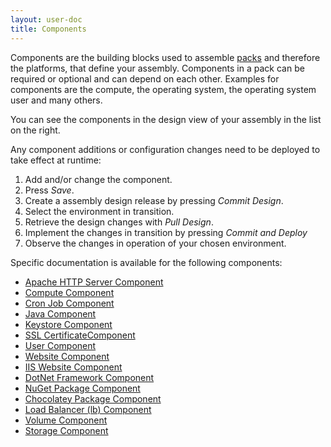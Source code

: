 ```yaml
---
layout: user-doc
title: Components
---
```


Components are the building blocks used to assemble [packs](./packs.html) and therefore the platforms, that define your
assembly. Components in a pack can be required or optional and can depend on each other. Examples for components are
the compute, the operating system, the operating system user and many others.

You can see the components in the design view of your assembly in the list on the right.

Any component additions or configuration changes need to be deployed to take effect at runtime:

1. Add and/or change the component.
2. Press _Save_.
3. Create a assembly design release by pressing _Commit Design_.
4. Select the environment in transition.
5. Retrieve the design changes with _Pull Design_.
6. Implement the changes in transition by pressing _Commit and Deploy_ 
7. Observe the changes in operation of your chosen environment.

Specific documentation is available for the following components:

- [Apache HTTP Server Component](./apache-http-server-component.html)
- [Compute Component](./compute-component.html)
- [Cron Job Component](./cron-job-component.html)
- [Java Component](./java-component.html)
- [Keystore Component](./keystore-component.html)
- [SSL CertificateComponent](./ssl-certificate-component.html)
- [User Component](./user-component.html)
- [Website Component](./website-component.html)
- [IIS Website Component](./ms-iis-website-component.html)
- [DotNet Framework Component](./ms-dotnetframework-component.html)
- [NuGet Package Component](./nuget-package-component.html)
- [Chocolatey Package Component](./chocolatey-package-component.html)
- [Load Balancer (lb) Component](./lb-component.html)
- [Volume Component](./volume-component.html)
- [Storage Component](./storage-component.html)